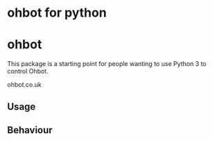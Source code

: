# ohbot for python

ohbot
========================

This package is a starting point for people wanting to use Python 3 to control Ohbot. 

ohbot.co.uk


Usage
-----





Behaviour
--------

